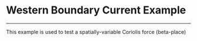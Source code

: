 # Western Boundary Current Example

---

This example is used to test a spatially-variable Coriolis force (beta-place)
